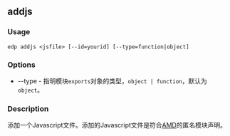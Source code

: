 addjs
---------

### Usage

    edp addjs <jsfile> [--id=yourid] [--type=function|object]
    
### Options

+ --type - 指明模块`exports`对象的类型，`object | function`，默认为`object`。


### Description

添加一个Javascript文件。添加的Javascript文件是符合[AMD](https://github.com/amdjs/amdjs-api/wiki/AMD)的匿名模块声明。


